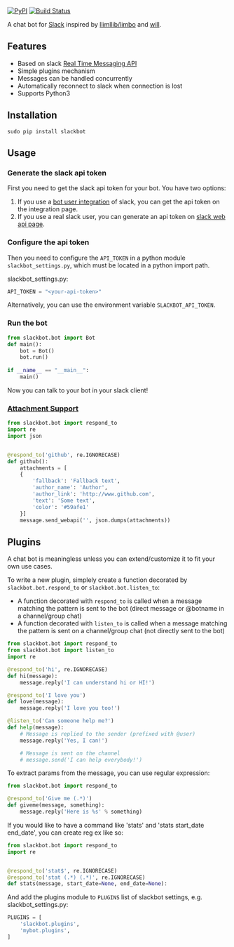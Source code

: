 [![PyPI](https://badge.fury.io/py/slackbot.svg)](https://pypi.python.org/pypi/slackbot) [![Build Status](https://secure.travis-ci.org/lins05/slackbot.svg?branch=master)](http://travis-ci.org/lins05/slackbot)

A chat bot for [Slack](https://slack.com) inspired by [llimllib/limbo](https://github.com/llimllib/limbo) and [will](https://github.com/skoczen/will).

## Features

* Based on slack [Real Time Messaging API](https://api.slack.com/rtm)
* Simple plugins mechanism
* Messages can be handled concurrently
* Automatically reconnect to slack when connection is lost
* Supports Python3

## Installation


```
sudo pip install slackbot
```

## Usage

### Generate the slack api token

First you need to get the slack api token for your bot. You have two options:

1. If you use a [bot user integration](https://api.slack.com/bot-users) of slack, you can get the api token on the integration page.
2. If you use a real slack user, you can generate an api token on [slack web api page](https://api.slack.com/web).

### Configure the api token

Then you need to configure the `API_TOKEN` in a python module `slackbot_settings.py`, which must be located in a python import path.

slackbot_settings.py:

```python
API_TOKEN = "<your-api-token>"
```

Alternatively, you can use the environment variable `SLACKBOT_API_TOKEN`.

### Run the bot

```python
from slackbot.bot import Bot
def main():
    bot = Bot()
    bot.run()
    
if __name__ == "__main__":
    main()
```

Now you can talk to your bot in your slack client!

### [Attachment Support](https://api.slack.com/docs/attachments)

```python
from slackbot.bot import respond_to
import re
import json


@respond_to('github', re.IGNORECASE)
def github():
    attachments = [
    {
        'fallback': 'Fallback text',
        'author_name': 'Author',
        'author_link': 'http://www.github.com',
        'text': 'Some text',
        'color': '#59afe1'
    }]
    message.send_webapi('', json.dumps(attachments))
```

## Plugins

A chat bot is meaningless unless you can extend/customize it to fit your own use cases.

To write a new plugin, simplely create a function decorated by `slackbot.bot.respond_to` or `slackbot.bot.listen_to`:

- A function decorated with `respond_to` is called when a message matching the pattern is sent to the bot (direct message or @botname in a channel/group chat)
- A function decorated with `listen_to` is called when a message matching the pattern is sent on a channel/group chat (not directly sent to the bot)

```python
from slackbot.bot import respond_to
from slackbot.bot import listen_to
import re 

@respond_to('hi', re.IGNORECASE)
def hi(message):
    message.reply('I can understand hi or HI!')

@respond_to('I love you')
def love(message):
    message.reply('I love you too!')

@listen_to('Can someone help me?')
def help(message):
    # Message is replied to the sender (prefixed with @user)
    message.reply('Yes, I can!')

    # Message is sent on the channel
    # message.send('I can help everybody!')
```

To extract params from the message, you can use regular expression:
```python
from slackbot.bot import respond_to

@respond_to('Give me (.*)')
def giveme(message, something):
    message.reply('Here is %s' % something)
```

If you would like to have a command like 'stats' and 'stats start_date end_date', you can create reg ex like so:

```python
from slackbot.bot import respond_to
import re


@respond_to('stat$', re.IGNORECASE)
@respond_to('stat (.*) (.*)', re.IGNORECASE)
def stats(message, start_date=None, end_date=None):
```


And add the plugins module to `PLUGINS` list of slackbot settings, e.g. slackbot_settings.py:

```python
PLUGINS = [
    'slackbot.plugins',
    'mybot.plugins',
]
```
